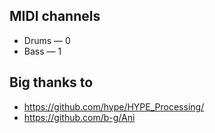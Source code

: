## MIDI channels ##

- Drums — 0
- Bass — 1

## Big thanks to ##

- https://github.com/hype/HYPE_Processing/
- https://github.com/b-g/Ani